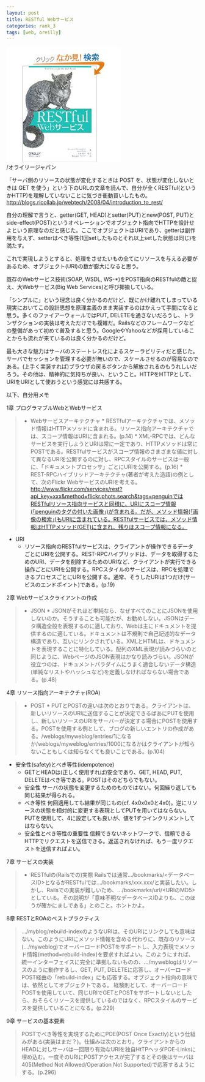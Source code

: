 ```yaml
---
layout: post
title: RESTful Webサービス
categories: rank_3
tags: [web, oreilly]
---
```



<div class="book"><div class="book_image"><a href="http://www.amazon.co.jp/dp/4873113539"><img src="/images/restful_web_service.jpg"></img></a></div><div class="book_info">/オライリージャパン</div><div class="clear"></div></div>

「サーバ側のリソースの状態が変化するときは POST を、状態が変化しないときは GET を使う」という下のURLの文章を読んで、自分が全くRESTful(というかHTTP)を理解していないことに気づき衝動買いしたもの。http://blogs.ricollab.jp/webtech/2008/04/introduction_to_rest/ 

自分の理解で言うと、getter(GET, HEAD)とsetter(PUT)とnew(POST, PUT)とside-effect(POST)というオペレーションでオブジェクト指向でHTTPを設計せよという原理なのだと感じた。ここでオブジェクトはURIであり、getterは副作用を与えず、setterはべき等性(1回setしたものとそれ以上setした状態は同じ)を満たす。 

これで実現しようとすると、処理をさせたいもの全てにリソースを与える必要があるため、オブジェクト(URI)の数が膨大になると思う。 

既存のWebサービス技術(SOAP, WSDL, WS-*)をPOST指向のRESTfulの敵と捉え、大Webサービス(Big Web Services)と呼び揶揄している。 

「シンプルに」という理念は良く分かるのだけど、既にかけ離れてしまっている現実においてこの設計思想を原理主義のまま実装するのはかえって手間になると思う。多くのファイアーウォールではPUT, DELETEを通さないだろうし、トランザクションの実装は考えただけでも複雑だ。Railsなどのフレームワークなどの整備があって初めて普及すると思う。GoogleやYahooなどが採用していることからも流れが来ているのは良く分かるのだけど。 

最も大きな魅力はサーバのステートレス化によるスケーラビリティだと感じた。サーバでセッションを管理する必要が無いので、スケールさせるのが容易なのである。(上手く実装すれば)ブラウザの戻るボタンから解放されるのもうれしいだろう。その他は、精神的に気持ちが良い、ということ。HTTPをHTTPとして、URIをURIとして使おうという感覚には共感する。 

以下、自分用メモ<!--more-->

1章 プログラマブルWebとWebサービス 

> * Webサービスアーキテクチャ 
    * RESTfulアーキテクチャでは、メソッド情報はHTTPメソッドに含まれる。リソース指向アーキテクチャでは、スコープ情報はURIに含まれる。(p.14) 
    * XML-RPCでは、どんなサービスを実行しようとURIは常に一定であり、HTTPメソッドは常にPOSTである。RESTfulサービスがスコープ情報のさまざまな値に対して異なるURIを公開するのに対し、RPCスタイルのサービスは一般に、「ドキュメントプロセッサ」ごとにURIを公開する。(p.16) 
    *  REST-RPCハイブリッドアーキテクチャ(著者が考えた造語)の例として、次のFlickr WebサービスのURIを考える。http://www.flickr.com/services/rest?api_key=xxx&method=flickr.phots.search&tags=penguinではRESTfulリソース指向サービスと同様に、URIにスコープ情報(「penguinのタグの付いた画像」)が含まれる。だが、メソッド情報(「画像の検索」)もURIに含まれている。RESTfulサービスでは、メソッド情報はHTTPメソッド(GET)に含まれ、残りはスコープ情報になる。 
* URI 
    * リソース指向のRESTfulサービスは、クライアントが操作できるデータごとにURIを公開する。REST-RPCハイブリッドは、データを取得するためのURI、データを削除するためのURIなど、クライアントが実行できる操作ごとにURIを公開する。RPCスタイルのサービスは、RPCを処理できるプロセスごとにURIを公開する。通常、そうしたURIは1つだけ(サービスのエンドポイント)である。(p.19) 

2章 Webサービスクライアントの作成 

> * JSON 
    * JSONがそれほど単純なら、なぜすべてのことにJSONを使用しないのか。そうすることも可能だが、お勧めしない。JSONはデータ構造全般を表現するのに適しており、Webは主にドキュメントを提供するのに適している。ドキュメントは不規則で自己記述的なデータ構造であり、互いにリンクされている。XMLとHTMLは、ドキュメントを表現することに特化している。配列のXML表現が読みづらいのと同じように、WebページのJSON表現はかなり読みづらい。JSONが役立つのは、ドキュメントパラダイムにうまく適合しないデータ構造(単純なリストやハッシュなど)を定義しなければならない場合である。(p.48) 

4章 リソース指向アーキテクチャ(ROA) 

> * POST 
    * PUTとPOSTの違いは次のとおりである。クライアントは、新しいリソースのURIに送信することが決定できるばあにPUTを使用し、新しいリソースのURIをサーバーが決定する場合にPOSTを使用する。POSTを使用する例として、ブログの新しいエントリの作成がある。/weblogs/myweblog/entries/1になるか/weblogs/myweblog/entries/1000になるかはクライアントが知らないこともしくは知らなくても良いことである。(p.104) 
* 安全性(safety)とべき等性(idempotence) 
    * GETとHEADは(正しく使用すれば)安全であり、GET, HEAD, PUT, DELETEはべき等である。POSTはそのどちらでもない。 
    *  安全性 
サーバの状態を変更するためのものではない。何回繰り返しても同じ結果が得られる。 
    * べき等性 
何回適用しても結果が同じもの(cf. 4x0x0x0と4x0)。逆にリソースの状態を相対的に変更する表現としてPUTを用いてはならない。PUTを使用して、4に設定しても良いが、値を1ずつインクリメントしてはならない。 
    * 安全性とべき等性の重要性 
信頼できないネットワークで、信頼できるHTTPでリクエストを送信できる。返送されなければ、もう一度リクエストを送信すればよい。 

7章 サービスの実装 

> * RESTfulの(Railsでの)実際 
Railsでは通常.../bookmarks/<データベースID>となるがRESTfulでは.../bookmarks/xxx.xxx/と実装したい。しかし、Railsでの実装が難しいため、.../bookmarks/url/<URIのMD5>としている。その説明が「意味不明なデータベースIDよりも、このほうが確かにましである」とのこと。ホントかよ。 

8章 RESTとROAのベストプラクティス 

 > .../myblog/rebuild-indexのようなURIは、そのURIにリンクしても意味はない。このようにURIにメソッド情報を含める代わりに、既存のリソース(.../myweblog)でオーバーロードPOSTをサポートし、入力表現でメソッド情報(method=rebuild-index)を要求すればよい。このようにすれば、統一インターフェイスに完全に準拠しないものの、.../myweblogはリソースのように動作するし、GET, PUT, DELETEに応答し、オーバーロードPOST経由の「rebuild-index」にも応答する。オブジェクト指向の意味では、依然としてオブジェクトである。 
経験則として、オーバーロードPOSTを使用していて、同じURIでGETとPOSTをサポートしないとしたら、おそらくリソースを提供しているのではなく、RPCスタイルのサービスを提供していることになる。(p.229) 

9章 サービスの基本要素 

> POSTでべき等性を実現するためにPOE(POST Once Exactly)という仕組みがある(実装はまだ？)。仕組みは次のとおり。クライアントからのHEADに対しサーバは一回限り有効なURIを独自HtTPヘッダPOE-Linksに埋め込む。一度そのURIにPOSTアクセスが完了するとその後はサーバは405(Method Not Allowed/Operation Not Supported)で応答するようにする。(p.296)
